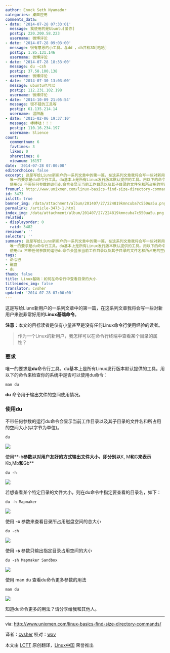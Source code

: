 ```yaml
---
author: Enock Seth Nyamador
categories: 桌面应用
comments_data:
- date: '2014-07-28 07:33:01'
  message: 我使用的是Ubuntu[爱你]
  postip: 220.200.58.223
  username: 微博评论
- date: '2014-07-28 09:03:00'
  message: 很有意思的小工具。与dd ，dh并称3D[哈哈]
  postip: 1.85.131.146
  username: 微博评论
- date: '2014-07-28 18:33:00'
  message: du -csh
  postip: 37.58.100.138
  username: 微博评论
- date: '2014-07-30 13:03:00'
  message: ubuntu也可以
  postip: 112.231.102.198
  username: 微博评论
- date: '2014-10-09 21:05:54'
  message: 很不错的工具呀
  postip: 61.135.214.14
  username: 温阳磊
- date: '2015-02-06 19:37:10'
  message: 棒棒哒！！！
  postip: 110.16.234.197
  username: Slience
count:
  commentnum: 6
  favtimes: 3
  likes: 0
  sharetimes: 8
  viewnum: 16157
date: '2014-07-28 07:00:00'
editorchoice: false
excerpt: 这是写给Liunx新用户的一系列文章中的第一篇，在这系列文章我将会写一些对新用户来说非常好用的Linux基础命令。 注意：本文的目标读者是仅有小量甚至是没有任何Linux命令行使用经验的读者。  作为一个Linux的新用户，我怎样可以在命令行终端中查看某个目录的属性？  要求
  唯一的要求是du命令行工具。du基本上是所有Linux发行版本默认提供的工具。用以下的命令来检查你的系统中是否可以使用du命令： man du  du 命令用于输出文件的空间使用情况。
  使用du 不带任何参数的运行du命令会显示当前工作目录以及其子目录的文件名和所占用的空间大
fromurl: http://www.unixmen.com/linux-basics-find-size-directory-commands/
id: 3473
islctt: true
banner_img: /data/attachment/album/201407/27/224819kmncuba7c550ua5u.png
permalink: /article-3473-1.html
index_img: /data/attachment/album/201407/27/224819kmncuba7c550ua5u.png.thumb.jpg
related:
- displayorder: 0
  raid: 3482
reviewer: ''
selector: ''
summary: 这是写给Liunx新用户的一系列文章中的第一篇，在这系列文章我将会写一些对新用户来说非常好用的Linux基础命令。 注意：本文的目标读者是仅有小量甚至是没有任何Linux命令行使用经验的读者。  作为一个Linux的新用户，我怎样可以在命令行终端中查看某个目录的属性？  要求
  唯一的要求是du命令行工具。du基本上是所有Linux发行版本默认提供的工具。用以下的命令来检查你的系统中是否可以使用du命令： man du  du 命令用于输出文件的空间使用情况。
  使用du 不带任何参数的运行du命令会显示当前工作目录以及其子目录的文件名和所占用的空间大
tags:
- 命令行
- 磁盘
- du
thumb: false
title: Linux基础：如何在命令行中查看目录的大小
titleindex_img: false
translator: cvsher
updated: '2014-07-28 07:00:00'
---
```


这是写给Liunx新用户的一系列文章中的第一篇，在这系列文章我将会写一些对新用户来说非常好用的**Linux基础命令**。


**注意**：本文的目标读者是仅有小量甚至是没有任何Linux命令行使用经验的读者。



> 
> 作为一个Linux的新用户，我怎样可以在命令行终端中查看某个目录的属性？
> 
> 
> 


### 要求


唯一的要求是**du**命令行工具。du基本上是所有Linux发行版本默认提供的工具。用以下的命令来检查你的系统中是否可以使用du命令：



```
man du

```

**du** 命令用于输出文件的空间使用情况。


### 使用du


不带任何参数的运行du命令会显示当前工作目录以及其子目录的文件名和所占用的空间大小(以字节为单位)。



```
du

```

![](/data/attachment/album/201407/27/224819kmncuba7c550ua5u.png)


使用**-h**参数以对用户友好的方式输出文件大小，即分别以**K, M**和**G**来表示**Kb,Mb**和**Gb**



```
du -h

```

![](/data/attachment/album/201407/27/224821gpcxussggazxkppi.png)


若想查看某个特定目录的文件大小，则在du命令中指定要查看的目录名，如下：



```
du -h Mapmaker

```

![](/data/attachment/album/201407/27/224827jfwq7a898gwxum8r.png)


使用 **-c** 参数来查看目录所占用磁盘空间的总大小



```
du -ch

```

![](/data/attachment/album/201407/27/224832hkvb69pt29ioatiz.png)


使用 **-s** 参数只输出指定目录占用空间的大小



```
du -sh Mapmaker Sandbox

```

![](/data/attachment/album/201407/27/224832hkvb69pt29ioatiz.png)


使用 man du 查看du命令更多参数的用法



```
man du

```

![](/data/attachment/album/201407/27/224842vhzhx4g74x4zoheg.png)


知道du命令更多的用法？请分享给我和其他人。




---


via: <http://www.unixmen.com/linux-basics-find-size-directory-commands/>


译者：[cvsher](https://github.com/cvsher) 校对：[wxy](https://github.com/wxy)


本文由 [LCTT](https://github.com/LCTT/TranslateProject) 原创翻译，[Linux中国](http://linux.cn/) 荣誉推出